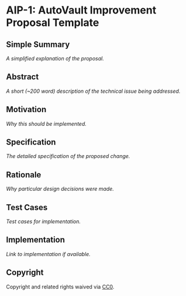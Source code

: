 # AIP-1: AutoVault Improvement Proposal Template

## Simple Summary

_A simplified explanation of the proposal._

## Abstract

_A short (~200 word) description of the technical issue being addressed._

## Motivation

_Why this should be implemented._

## Specification

_The detailed specification of the proposed change._

## Rationale

_Why particular design decisions were made._

## Test Cases

_Test cases for implementation._

## Implementation

_Link to implementation if available._

## Copyright

Copyright and related rights waived via [CC0](https://creativecommons.org/publicdomain/zero/1.0/).
